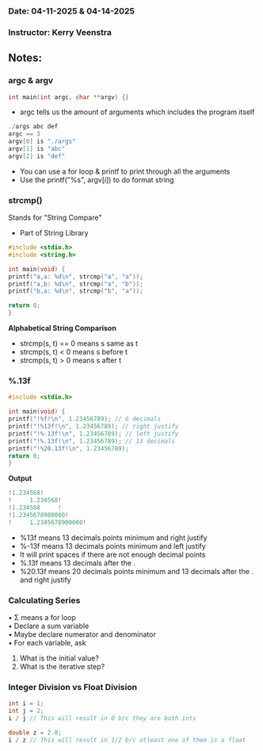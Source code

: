 ### Date: 04-11-2025 & 04-14-2025
### Instructor: Kerry Veenstra


## Notes:

### argc & argv
``` c
int main(int argc, char **argv) {}
```
- argc tells us the amount of arguments which includes the program itself
``` c
./args abc def
argc == 3
argv[0] is "./args"
argv[1] is "abc"
argv[2] is "def"
```
- You can use a for loop & printf to print through all the arguments
- Use the printf("%s", argv$[i]$) to do format string

### strcmp()
Stands for "String Compare"
- Part of String Library
``` c
#include <stdio.h>  
#include <string.h>  

int main(void) {  
printf("a,a: %d\n", strcmp("a", "a"));  
printf("a,b: %d\n", strcmp("a", "b"));  
printf("b,a: %d\n", strcmp("b", "a"));

return 0;  
}
```
**Alphabetical String Comparison**
- strcmp(s, t) == 0 means s same as t
- strcmp(s, t) < 0 means s before t
- strcmp(s, t) > 0 means s after t

### %.13f
``` c
#include <stdio.h>  

int main(void) {  
printf("!%f!\n", 1.23456789); // 6 decimals  
printf("!%13f!\n", 1.23456789); // right justify  
printf("!%-13f!\n", 1.23456789); // left justify  
printf("!%.13f!\n", 1.23456789); // 13 decimals  
printf("!%20.13f!\n", 1.23456789);  
return 0;  
}
```
**Output**
``` c
!1.234568!
!     1.234568!
!1.234568     !
!1.2345678900000!
!     1.2345678900000!
```
- %13f means 13 decimals points minimum and right justify
- %-13f means 13 decimals points minimum and left justify
- It will print spaces if there are not enough decimal points
- %.13f means 13 decimals after the .
- %20.13f means 20 decimals points minimum and 13 decimals after the . and right justify

### Calculating Series
• Σ means a for loop  
• Declare a sum variable  
• Maybe declare numerator and denominator  
• For each variable, ask  
1. What is the initial value?  
2. What is the iterative step?

### Integer Division vs Float Division
``` c
int i = 1;
int j = 2;
i / j // This will result in 0 b/c they are both ints

double z = 2.0;
i / z // This will result in 1/2 b/c atleast one of them is a float
```
